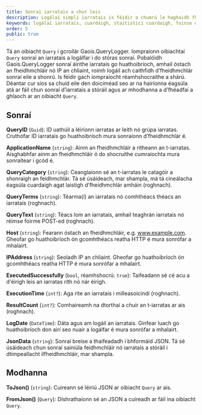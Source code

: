 ```yaml
---
title: Sonraí iarratais a chur leis
description: Logálaí simplí iarratais is féidir a chumrú le haghaidh fheidhmchláir ASP.NET agus ASP.NET Core
keywords: logálaí iarratais, cuardaigh, staitisticí cuardaigh, foinse oscailte, C#, .NET Core, dotnet, SQL Server, Fiontar & Scoil na Gaeilge, DCU
order: 5
public: true
---
```


Tá an oibiacht `Query` i gcroílár Gaois.QueryLogger. Iompraíonn oibiachtaí `Query` sonraí an iarratais a logálfar i do stóras sonraí. Pobalóidh Gaois.QueryLogger sonraí áirithe iarratais go huathoibríoch, amhail óstach an fheidhmchláir nó IP an chliaint, roimh logáil ach caithfidh d’fheidhmchlár sonraí eile a shonrú. Is féidir gach iompraíocht réamhshocraithe a shárú. Déantar cur síos sa chuid eile den doiciméad seo ar na hairíonna éagsúla atá ar fáil chun sonraí d’iarratais a stóráil agus ar mhodhanna a d’fhéadfaí a ghlaoch ar an oibiacht `Query`. 

## Sonraí

**QueryID** (`Guid`): ID uathúil a léiríonn iarratas ar leith nó grúpa iarratas. Cruthófar ID iarratais go huathoibríoch mura sonraíonn d’fheidhmchlár é.

**ApplicationName** (`string`): Ainm an fheidhmchláir a ritheann an t-iarratas. Aisghabhfar ainm an fheidhmchláir ó do shocruithe cumraíochta mura sonraítear i gcód é. 

**QueryCategory** (`string`): Ceanglaíonn sé an t-iarratas le catagóir a shonraigh an feidhmchlár. Tá sé úsáideach, mar shampla, má tá cineálacha éagsúla cuardaigh agat laistigh d’fheidhmchlár amháin (roghnach).

**QueryTerms** (`string`): Téarma(í) an iarratais nó comhthéacs théacs an iarratais (roghnach). 

**QueryText** (`string`): Téacs lom an iarratais, amhail teaghrán iarratais nó réimse foirme POST-ed (roghnach).

**Host** (`string`): Fearann óstach an fheidhmchláir, e.g. www.example.com. Gheofar go huathoibríoch ón gcomhthéacs reatha HTTP é mura sonrófar a mhalairt.

**IPAddress** (`string`): Seoladh IP an chliaint. Gheofar go huathoibríoch ón gcomhthéacs reatha HTTP é mura sonrófar a mhalairt.

**ExecutedSuccessfully** (`bool`, réamhshocrú: `true`): Taifeadann sé cé acu a d'éirigh leis an iarratas rith nó nár éirigh.

**ExecutionTime** (`int?`): Aga rite an iarratais i milleasoicindí (roghnach). 

**ResultCount** (`int?`): Comhaireamh na dtorthaí a chuir an t-iarratas ar ais (roghnach).

**LogDate** (`DateTime`): Dáta agus am logáil an iarratais. Ginfear luach go huathoibríoch don airí seo nuair a logálfar é mura sonrófar a mhalairt. 

**JsonData** (`string`): Sonraí breise a thaifeadadh i bhformáid JSON. Tá sé úsáideach chun sonraí sainiúla feidhmchláir nó iarratais a stóráil i dtimpeallacht ilfheidhmchláir, mar shampla.

## Modhanna

**ToJson()** (`string`): Cuireann sé léiriú JSON ar oibiacht `Query` ar ais.

**FromJson()** (`Query`): Díshrathaíonn sé an JSON a cuireadh ar fáil ina oibiacht `Query`.
